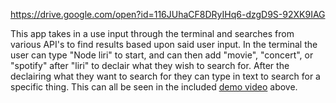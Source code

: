 https://drive.google.com/open?id=116JUhaCF8DRyIHq6-dzgD9S-92XK9IAG

This app takes in a use input through the terminal and searches from various API's to find results based upon said user input.  In the terminal the user can type "Node liri" to start, and can then add "movie", "concert", or "spotify" after "liri" to declair what they wish to search for. After the declairing what they want to search for they can type in text to search for a specific thing. This can all be seen in the included [demo video](https://drive.google.com/open?id=116JUhaCF8DRyIHq6-dzgD9S-92XK9IAG) above.